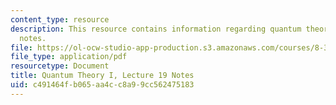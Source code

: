 ```yaml
---
content_type: resource
description: This resource contains information regarding quantum theory I, lecture
  notes.
file: https://ol-ocw-studio-app-production.s3.amazonaws.com/courses/8-321-quantum-theory-i-fall-2017/c491464fb065aa4cc8a99cc562475183_MIT8_321F17_lec19.pdf
file_type: application/pdf
resourcetype: Document
title: Quantum Theory I, Lecture 19 Notes
uid: c491464f-b065-aa4c-c8a9-9cc562475183
---
```

